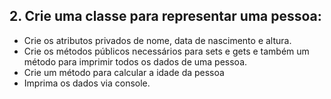 ﻿## 2. Crie uma classe para representar uma pessoa:
- Crie os atributos privados de nome, data de nascimento e altura.
- Crie os métodos públicos necessários para sets e gets e também um método para imprimir todos os dados de uma pessoa.
- Crie um método para calcular a idade da pessoa
- Imprima os dados via console.